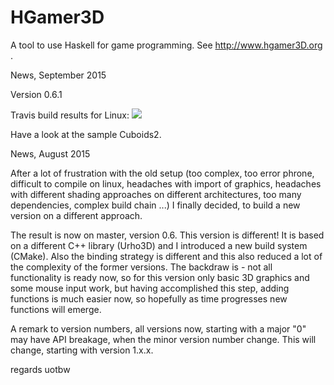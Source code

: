 HGamer3D
========

 A tool to use Haskell for game programming. See http://www.hgamer3D.org .

 News, September 2015
 
 Version 0.6.1<p>
 Travis build results for Linux: <img src="https://travis-ci.org/urs-of-the-backwoods/HGamer3D.svg?branch=master"><p>
 Have a look at the sample Cuboids2.
 
  
 News, August 2015

 After a lot of frustration with the old setup (too complex, too error phrone, difficult to compile on linux, headaches with import of graphics, headaches with different shading approaches on different architectures, too many dependencies, complex build chain ...) I finally decided, to build a new version on a different approach.

 The result is now on master, version 0.6. This version is different! It is based on a different C++ library (Urho3D) and I introduced a new build system (CMake). Also the binding strategy is different and this also reduced a lot of the complexity of the former versions. The backdraw is - not all functionality is ready now, so for this version only basic 3D graphics and some mouse input work, but having accomplished this step, adding functions is much easier now, so hopefully as time progresses new functions will emerge.

 A remark to version numbers, all versions now, starting with a major "0" may have API breakage, when the minor version number change. This will change, starting with version 1.x.x.

 regards
 uotbw

